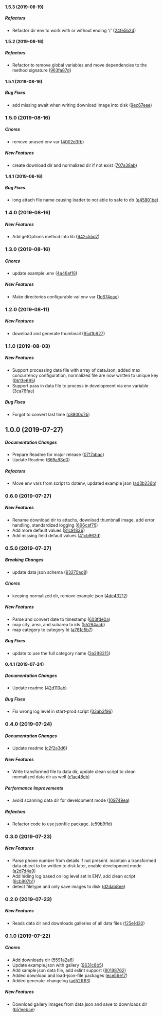 #### 1.5.3 (2019-08-19)

##### Refactors

*  Refactor dir env to work with or without ending '/' ([24fe5b24](https://github.com/wchen02/normalizer/commit/24fe5b2422cfa508b8ccb6a064d46e9696c260fe))

#### 1.5.2 (2019-08-16)

##### Refactors

*  Refactor to remove global variables and move dependencies to the method signature ([963fa87d](https://github.com/wchen02/normalizer/commit/963fa87d7b5cec36dd674747be53fd48ab645448))

#### 1.5.1 (2019-08-16)

##### Bug Fixes

*  add missing await when writing download image into disk ([9ec67eee](https://github.com/wchen02/normalizer/commit/9ec67eeec31c18be39736fc02dc4fed4f2b13dd8))

### 1.5.0 (2019-08-16)

##### Chores

*  remove unused env var ([4002d3fb](https://github.com/wchen02/normalizer/commit/4002d3fb8983bb1da0905b1eac24e2a733af5f03))

##### New Features

*  create download dir and normalized dir if not exist ([707a38ab](https://github.com/wchen02/normalizer/commit/707a38abceca8e612f4a14439998348c9099c16c))

#### 1.4.1 (2019-08-16)

##### Bug Fixes

*  long attach file name causing loader to not able to safe to db ([e45801be](https://github.com/wchen02/normalizer/commit/e45801be983c1eb5a1fbed43ec20287ca6ed6744))

### 1.4.0 (2019-08-16)

##### New Features

*  Add getOptions method into lib ([642c55d7](https://github.com/wchen02/normalizer/commit/642c55d7e3e95682a94bd96ef2b95ff38225ae39))

### 1.3.0 (2019-08-16)

##### Chores

*  update example .env ([4a48af18](https://github.com/wchen02/normalizer/commit/4a48af18fda1af9e3edb189dba48610cab4acb94))

##### New Features

*  Make directories configurable vai env var ([1c674eac](https://github.com/wchen02/normalizer/commit/1c674eacac02f185d66cc2c922e0ba6986a0de17))

### 1.2.0 (2019-08-11)

##### New Features

*  download and generate thumbnail ([95d1b627](https://github.com/wchen02/normalizer/commit/95d1b6272c461470d6fa4039164122d8d698d596))

### 1.1.0 (2019-08-03)

##### New Features

*  Support processing data file with array of dataJson, added max concurrency configuration, normalized file are now written to unique key ([0b13e695](https://github.com/wchen02/normalizer/commit/0b13e695c2f4560f3ddc2a73a767a1a5d5fe36d7))
*  Support pass in data file to process in development via env variable ([3ca76fae](https://github.com/wchen02/normalizer/commit/3ca76fae7a4bb2b78adefd0793941300b47c9611))

##### Bug Fixes

*  Forgot to convert last time ([c8800c7b](https://github.com/wchen02/normalizer/commit/c8800c7be519e5ac834779dc5a01cf95374739fa))

## 1.0.0 (2019-07-27)

##### Documentation Changes

*  Prepare Readme for major release ([0717abac](https://github.com/wchen02/normalizer/commit/0717abac6a17393ef2a7a398386af77f09d9d470))
*  Update Readme ([669a93d0](https://github.com/wchen02/normalizer/commit/669a93d0b1b4e4284af47381d2438068ebc31dd2))

##### Refactors

*  Move env vars from script to dotenv, updated example json ([ad3b236b](https://github.com/wchen02/normalizer/commit/ad3b236b9d636ca3a792d506c87346f1f1ce1343))

### 0.6.0 (2019-07-27)

##### New Features

*  Rename download dir to attachs, download thumbnail image, add error handling, standardized logging ([696caf76](https://github.com/wchen02/normalizer/commit/696caf76baea76a9fc43b091e9c0dd642482fdeb))
*  Add more default values ([81c91836](https://github.com/wchen02/normalizer/commit/81c91836af2812a57dc5245d93361b0e2c08965f))
*  Add missing field default values ([41cb962d](https://github.com/wchen02/normalizer/commit/41cb962d8a8cb3beb4c5e383f9c1c67d3eed77a7))

### 0.5.0 (2019-07-27)

##### Breaking Changes

*  update data json schema ([93270ad8](https://github.com/wchen02/normalizer/commit/93270ad828f0fd1d0821f70440e7d4c223c748bb))

##### Chores

*  keeping normalized dir, remove example.json ([4de43212](https://github.com/wchen02/normalizer/commit/4de43212d91989b52a869f649d71a73139d5171c))

##### New Features

*  Parse and convert date to timestamp ([603fde0a](https://github.com/wchen02/normalizer/commit/603fde0a710b6637f31ef1eb9e95f91b91180822))
*  map city, area, and subarea to ids ([55264aab](https://github.com/wchen02/normalizer/commit/55264aabe4fa024849a95c934a2b26a2e7a861fb))
*  map category to category Id ([a761c5b7](https://github.com/wchen02/normalizer/commit/a761c5b795bca5fe30fd00062ebc9dc89296adee))

##### Bug Fixes

*  update to use the full category name ([3a288315](https://github.com/wchen02/normalizer/commit/3a2883150d5c34a36c0d5fc1408e28eba93b5525))

#### 0.4.1 (2019-07-24)

##### Documentation Changes

*  Update readme ([42d110ab](https://github.com/wchen02/normalizer/commit/42d110abfbccc223744d3c7b638f29b10141aa95))

##### Bug Fixes

*  Fix wrong log level in start-prod script ([03ab3f96](https://github.com/wchen02/normalizer/commit/03ab3f96131a85169a1b243d2b8afeaf2bd45cf1))

### 0.4.0 (2019-07-24)

##### Documentation Changes

*  Update readme ([c2f2a3d6](https://github.com/wchen02/normalizer/commit/c2f2a3d6ec1960a459490b1cac181b2e163a4b5f))

##### New Features

*  Write transformed file to data dir, update clean script to clean normalized data dir as well ([e1ac48eb](https://github.com/wchen02/normalizer/commit/e1ac48eb264ac85941f16dfc6dabd420c382fd81))

##### Performance Improvements

*  avoid scanning data dir for development mode ([109749ea](https://github.com/wchen02/normalizer/commit/109749eaeacca188b6e45919ebaca6c4fe5bdc63))

##### Refactors

*  Refactor code to use jsonfile package. ([e59b9ffd](https://github.com/wchen02/normalizer/commit/e59b9ffde62da89f870a0313fd9fdc171791c7c6))

### 0.3.0 (2019-07-23)

##### New Features

*  Parse phone number from details if not present. maintain a transformed data object to be written to disk later, enable development mode ([a2d7d4a9](https://github.com/wchen02/normalizer/commit/a2d7d4a9cd7064120c4f81f201da2b82487ae153))
*  Add hiding log based on log level set in ENV, add clean script ([8cb807b1](https://github.com/wchen02/normalizer/commit/8cb807b18fdd6240a313ba696fa21b00a05aff52))
*  detect filetype and only save images to disk ([d2dab8ee](https://github.com/wchen02/normalizer/commit/d2dab8ee9f7385f83425cef08a100c956abc3b13))

### 0.2.0 (2019-07-23)

##### New Features

*  Reads data dir and downloads galleries of all data files ([f25e1d30](https://github.com/wchen02/normalizer/commit/f25e1d3092c528b5ef15486a7037a8d668884690))

### 0.1.0 (2019-07-22)

##### Chores

*  Add downloads dir ([5591a2a6](https://github.com/wchen02/normalizer/commit/5591a2a67a8e72cc4c1a34b704d7fe5745796e8b))
*  Update example.json with gallery ([9631c8b5](https://github.com/wchen02/normalizer/commit/9631c8b5575de73d00d27e34fa32d40544a62f71))
*  Add sample json data file, add eslint support ([80188762](https://github.com/wchen02/normalizer/commit/80188762deeeb9c8174c8079b9d1bdd6f6453330))
*  Added download and load-json-file packages ([ece59e17](https://github.com/wchen02/normalizer/commit/ece59e17708ac8d537b805c15f4b989480a469e1))
*  Added generate-changelog ([ad52ff63](https://github.com/wchen02/normalizer/commit/ad52ff6314a2122fb891371a67d10e7be12c049a))

##### New Features

*  Download gallery images from data json and save to downloads dir ([b51eebce](https://github.com/wchen02/normalizer/commit/b51eebce857a88713c9826ff64cf6610690cdb81))

